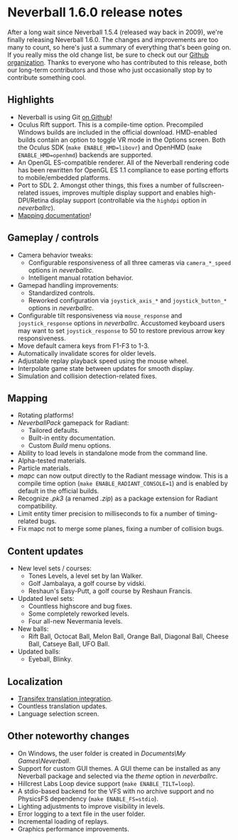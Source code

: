 # Neverball 1.6.0 release notes

After a long wait since Neverball 1.5.4 (released way back in 2009), we're finally releasing Neverball 1.6.0. The changes and improvements are too many to count, so here's just a summary of everything that's been going on. If you really miss the old change list, be sure to check out our [Github organization][git]. Thanks to everyone who has contributed to this release, both our long-term contributors and those who just occasionally stop by to contribute something cool.

## Highlights

* Neverball is using Git [on Github][git]!
* Oculus Rift support. This is a compile-time option. Precompiled Windows builds are included in the official download. HMD-enabled builds contain an option to toggle VR mode in the Options screen. Both the Oculus SDK (`make ENABLE_HMD=libovr`) and OpenHMD (`make ENABLE_HMD=openhmd`) backends are supported.
* An OpenGL ES-compatible renderer. All of the Neverball rendering code has been rewritten for OpenGL ES 1.1 compliance to ease porting efforts to mobile/embedded platforms.
* Port to SDL 2. Amongst other things, this fixes a number of fullscreen-related issues, improves multiple display support and enables high-DPI/Retina display support (controllable via the `highdpi` option in *neverballrc*).
* [Mapping documentation][mapping]!

[git]: https://github.com/neverball
[mapping]: https://github.com/Neverball/neverball-docs/blob/master/README.md

## Gameplay / controls

* Camera behavior tweaks:
    * Configurable responsiveness of all three cameras via `camera_*_speed` options in *neverballrc*.
    * Intelligent manual rotation behavior.
* Gamepad handling improvements:
    * Standardized controls.
    * Reworked configuration via `joystick_axis_*` and `joystick_button_*` options in *neverballrc*.
* Configurable tilt responsiveness via `mouse_response` and `joystick_response` options in *neverballrc*. Accustomed keyboard users may want to set `joystick_response` to 50 to restore previous arrow key responsiveness.
* Move default camera keys from F1-F3 to 1-3.
* Automatically invalidate scores for older levels.
* Adjustable replay playback speed using the mouse wheel.
* Interpolate game state between updates for smooth display.
* Simulation and collision detection-related fixes.

## Mapping

* Rotating platforms!
* *NeverballPack* gamepack for Radiant:
    * Tailored defaults.
    * Built-in entity documentation.
    * Custom *Build* menu options.
* Ability to load levels in standalone mode from the command line.
* Alpha-tested materials.
* Particle materials.
* *mapc* can now output directly to the Radiant message window. This is a compile time option (`make ENABLE_RADIANT_CONSOLE=1`) and is enabled by default in the official builds.
* Recognize *.pk3* (a renamed *.zip*) as a package extension for Radiant compatibility.
* Limit entity timer precision to milliseconds to fix a number of timing-related bugs.
* Fix mapc not to merge some planes, fixing a number of collision bugs.

## Content updates

* New level sets / courses:
    * Tones Levels, a level set by Ian Walker.
    * Golf Jambalaya, a golf course by vidski.
    * Reshaun's Easy-Putt, a golf course by Reshaun Francis.
* Updated level sets:
    * Countless highscore and bug fixes.
    * Some completely reworked levels.
    * Four all-new Nevermania levels.
* New balls:
    * Rift Ball, Octocat Ball, Melon Ball, Orange Ball, Diagonal Ball, Cheese Ball, Catseye Ball, UFO Ball.
* Updated balls:
    * Eyeball, Blinky.

## Localization

* [Transifex translation integration][tx].
* Countless translation updates.
* Language selection screen.

[tx]: http://neverforum.com/fmpbo/viewtopic.php?id=2741

## Other noteworthy changes

* On Windows, the user folder is created in *Documents\My Games\Neverball*.
* Support for custom GUI themes. A GUI theme can be installed as any Neverball package and selected via the *theme* option in *neverballrc*.
* Hillcrest Labs Loop device support (`make ENABLE_TILT=loop`).
* A stdio-based backend for the VFS with no archive support and no PhysicsFS dependency (`make ENABLE_FS=stdio`).
* Lighting adjustments to improve visibility in levels.
* Error logging to a text file in the user folder.
* Incremental loading of replays.
* Graphics performance improvements.
